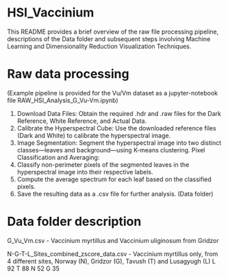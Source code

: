 # HSI_Vaccinium
This README provides a brief overview of the raw file processing pipeline, descriptions of the Data folder and subsequent steps involving Machine Learning and Dimensionality Reduction Visualization Techniques.

# Raw data processing
(Example pipeline is provided for the Vu/Vm dataset as a jupyter-notebook file RAW_HSI_Analysis_G_Vu-Vm.ipynb)

1. Download Data Files: Obtain the required .hdr and .raw files for the Dark Reference, White Reference, and Actual Data.
2. Calibrate the Hyperspectral Cube: Use the downloaded reference files (Dark and White) to calibrate the hyperspectral image.
3. Image Segmentation: Segment the hyperspectral image into two distinct classes—leaves and background—using K-means clustering.
Pixel Classification and Averaging:
4. Classify non-perimeter pixels of the segmented leaves in the hyperspectral image into their respective labels.
5. Compute the average spectrum for each leaf based on the classified pixels.
6. Save the resulting data as a .csv file for further analysis. (Data folder)


# Data folder description
G_Vu_Vm.csv - Vaccinium myrtillus and Vaccinium uliginosum from Gridzor

N-G-T-L_Sites_combined_zscore_data.csv - Vaccinium myrtillus only, from 4 different sites,  Norway (N), Gridzor (G), Tavush (T) and Lusagyugh (L)
L    92
T    88
N    52
G    35



